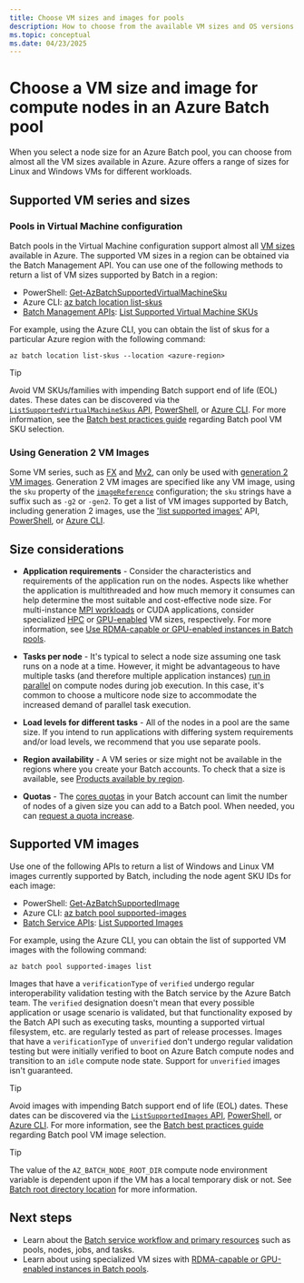 ```yaml
---
title: Choose VM sizes and images for pools
description: How to choose from the available VM sizes and OS versions for compute nodes in Azure Batch pools
ms.topic: conceptual
ms.date: 04/23/2025
---
```


# Choose a VM size and image for compute nodes in an Azure Batch pool

When you select a node size for an Azure Batch pool, you can choose from almost all the VM sizes available in Azure. Azure offers a range of sizes for Linux and Windows VMs for different workloads.

## Supported VM series and sizes

### Pools in Virtual Machine configuration

Batch pools in the Virtual Machine configuration support almost all [VM sizes](/azure/virtual-machines/sizes) available in Azure.
The supported VM sizes in a region can be obtained via the Batch Management API. You can use one of the following methods to
return a list of VM sizes supported by Batch in a region:

- PowerShell: [Get-AzBatchSupportedVirtualMachineSku](/powershell/module/az.batch/get-azbatchsupportedvirtualmachinesku)
- Azure CLI: [az batch location list-skus](/cli/azure/batch/location#az-batch-location-list-skus)
- [Batch Management APIs](batch-apis-tools.md#batch-management-apis): [List Supported Virtual Machine SKUs](/rest/api/batchmanagement/location/list-supported-virtual-machine-skus)

For example, using the Azure CLI, you can obtain the list of skus for a particular Azure region with the following command:

```azurecli-interactive
az batch location list-skus --location <azure-region>
```

> [!TIP]
> Avoid VM SKUs/families with impending Batch support end of life (EOL) dates. These dates can be discovered
> via the [`ListSupportedVirtualMachineSkus` API](/rest/api/batchmanagement/location/list-supported-virtual-machine-skus),
> [PowerShell](/powershell/module/az.batch/get-azbatchsupportedvirtualmachinesku),
> or [Azure CLI](/cli/azure/batch/location#az-batch-location-list-skus).
> For more information, see the [Batch best practices guide](best-practices.md) regarding Batch pool VM SKU selection.

### Using Generation 2 VM Images

Some VM series, such as [FX](/azure/virtual-machines/fx-series) and [Mv2](/azure/virtual-machines/mv2-series), can only be used
with [generation 2 VM images](/azure/virtual-machines/generation-2). Generation 2 VM images are specified like any VM image,
using the `sku` property of the [`imageReference`](/rest/api/batchservice/pool/add#imagereference) configuration; the `sku`
strings have a suffix such as `-g2` or `-gen2`. To get a list of VM images supported by Batch, including generation 2 images,
use the ['list supported images'](/rest/api/batchservice/account/listsupportedimages) API,
[PowerShell](/powershell/module/az.batch/get-azbatchsupportedimage), or [Azure CLI](/cli/azure/batch/pool/supported-images).

## Size considerations

- **Application requirements** - Consider the characteristics and requirements of the application run on the nodes. Aspects like whether the application is multithreaded and how much memory it consumes can help determine the most suitable and cost-effective node size. For multi-instance [MPI workloads](batch-mpi.md) or CUDA applications, consider specialized [HPC](/azure/virtual-machines/sizes-hpc) or [GPU-enabled](/azure/virtual-machines/sizes-gpu) VM sizes, respectively. For more information, see [Use RDMA-capable or GPU-enabled instances in Batch pools](batch-pool-compute-intensive-sizes.md).

- **Tasks per node** - It's typical to select a node size assuming one task runs on a node at a time. However, it might be advantageous to have multiple tasks (and therefore multiple application instances) [run in parallel](batch-parallel-node-tasks.md) on compute nodes during job execution. In this case, it's common to choose a multicore node size to accommodate the increased demand of parallel task execution.

- **Load levels for different tasks** - All of the nodes in a pool are the same size. If you intend to run applications with differing system requirements and/or load levels, we recommend that you use separate pools.

- **Region availability** - A VM series or size might not be available in the regions where you create your Batch accounts. To check that a size is available, see [Products available by region](https://azure.microsoft.com/regions/services/).

- **Quotas** - The [cores quotas](batch-quota-limit.md#resource-quotas) in your Batch account can limit the number of nodes of a given size you can add to a Batch pool. When needed, you can [request a quota increase](batch-quota-limit.md#increase-a-quota).

## Supported VM images

Use one of the following APIs to return a list of Windows and Linux VM images currently supported by Batch, including the node agent SKU IDs for each image:

- PowerShell: [Get-AzBatchSupportedImage](/powershell/module/az.batch/get-azbatchsupportedimage)
- Azure CLI: [az batch pool supported-images](/cli/azure/batch/pool/supported-images)
- [Batch Service APIs](batch-apis-tools.md#batch-service-apis): [List Supported Images](/rest/api/batchservice/account/listsupportedimages)

For example, using the Azure CLI, you can obtain the list of supported VM images with the following command:

```azurecli-interactive
az batch pool supported-images list
```

Images that have a `verificationType` of `verified` undergo regular interoperability validation testing with the Batch service
by the Azure Batch team. The `verified` designation doesn't mean that every possible application or usage scenario is validated,
but that functionality exposed by the Batch API such as executing tasks, mounting a supported virtual filesystem, etc. are
regularly tested as part of release processes. Images that have a `verificationType` of `unverified` don't undergo regular
validation testing but were initially verified to boot on Azure Batch compute nodes and transition to an `idle` compute
node state. Support for `unverified` images isn't guaranteed.

> [!TIP]
> Avoid images with impending Batch support end of life (EOL) dates. These dates can be discovered via
> the [`ListSupportedImages` API](/rest/api/batchservice/account/listsupportedimages),
> [PowerShell](/powershell/module/az.batch/get-azbatchsupportedimage), or [Azure CLI](/cli/azure/batch/pool/supported-images).
> For more information, see the [Batch best practices guide](best-practices.md) regarding Batch pool VM image selection.

> [!TIP]
> The value of the `AZ_BATCH_NODE_ROOT_DIR` compute node environment variable is dependent upon if the VM has a local temporary disk or not. See [Batch root directory location](files-and-directories.md#batch-root-directory-location) for more information.

## Next steps

- Learn about the [Batch service workflow and primary resources](batch-service-workflow-features.md) such as pools, nodes, jobs, and tasks.
- Learn about using specialized VM sizes with [RDMA-capable or GPU-enabled instances in Batch pools](batch-pool-compute-intensive-sizes.md).
